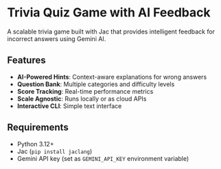 # Trivia Quiz Game with AI Feedback

A scalable trivia game built with Jac that provides intelligent feedback for incorrect answers using Gemini AI.

## Features

- **AI-Powered Hints**: Context-aware explanations for wrong answers
- **Question Bank**: Multiple categories and difficulty levels
- **Score Tracking**: Real-time performance metrics
- **Scale Agnostic**: Runs locally or as cloud APIs
- **Interactive CLI**: Simple text interface

## Requirements

- Python 3.12+
- Jac (`pip install jaclang`)
- Gemini API key (set as `GEMINI_API_KEY` environment variable)

